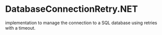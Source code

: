# DatabaseConnectionRetry.NET
implementation to manage the connection to a SQL database using retries with a timeout.
